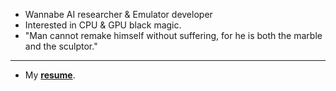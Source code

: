 - Wannabe AI researcher & Emulator developer
- Interested in CPU & GPU black magic.
- "Man cannot remake himself without suffering, for he is both the marble and the sculptor."
---
- My [**resume**](https://drive.google.com/file/d/1iDOlXIe36zqLZE8NfhhDnHIB1thmdCqj/view?usp=sharing).
